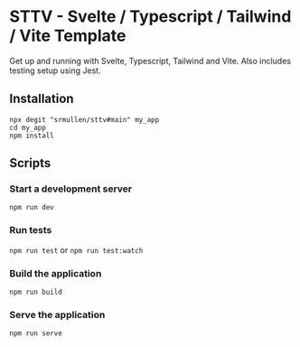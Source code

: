 # STTV - Svelte / Typescript / Tailwind / Vite Template

Get up and running with Svelte, Typescript, Tailwind and Vite. Also includes testing setup using Jest.

## Installation

```
npx degit "srmullen/sttv#main" my_app
cd my_app
npm install
```

## Scripts

### Start a development server

`npm run dev`

### Run tests

`npm run test`
or
`npm run test:watch`

### Build the application

`npm run build`

### Serve the application

`npm run serve`
